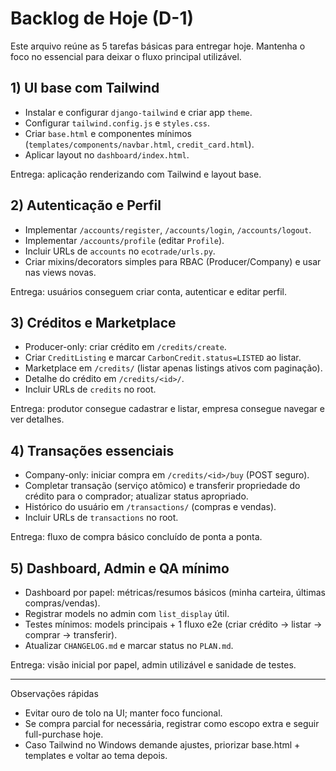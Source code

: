 # Backlog de Hoje (D-1)

Este arquivo reúne as 5 tarefas básicas para entregar hoje. Mantenha o foco no essencial para deixar o fluxo principal utilizável.

## 1) UI base com Tailwind
- Instalar e configurar `django-tailwind` e criar app `theme`.
- Configurar `tailwind.config.js` e `styles.css`.
- Criar `base.html` e componentes mínimos (`templates/components/navbar.html`, `credit_card.html`).
- Aplicar layout no `dashboard/index.html`.

Entrega: aplicação renderizando com Tailwind e layout base.

## 2) Autenticação e Perfil
- Implementar `/accounts/register`, `/accounts/login`, `/accounts/logout`.
- Implementar `/accounts/profile` (editar `Profile`).
- Incluir URLs de `accounts` no `ecotrade/urls.py`.
- Criar mixins/decorators simples para RBAC (Producer/Company) e usar nas views novas.

Entrega: usuários conseguem criar conta, autenticar e editar perfil.

## 3) Créditos e Marketplace
- Producer-only: criar crédito em `/credits/create`.
- Criar `CreditListing` e marcar `CarbonCredit.status=LISTED` ao listar.
- Marketplace em `/credits/` (listar apenas listings ativos com paginação).
- Detalhe do crédito em `/credits/<id>/`.
- Incluir URLs de `credits` no root.

Entrega: produtor consegue cadastrar e listar, empresa consegue navegar e ver detalhes.

## 4) Transações essenciais
- Company-only: iniciar compra em `/credits/<id>/buy` (POST seguro).
- Completar transação (serviço atômico) e transferir propriedade do crédito para o comprador; atualizar status apropriado.
- Histórico do usuário em `/transactions/` (compras e vendas).
- Incluir URLs de `transactions` no root.

Entrega: fluxo de compra básico concluído de ponta a ponta.

## 5) Dashboard, Admin e QA mínimo
- Dashboard por papel: métricas/resumos básicos (minha carteira, últimas compras/vendas).
- Registrar models no admin com `list_display` útil.
- Testes mínimos: models principais + 1 fluxo e2e (criar crédito → listar → comprar → transferir).
- Atualizar `CHANGELOG.md` e marcar status no `PLAN.md`.

Entrega: visão inicial por papel, admin utilizável e sanidade de testes.

---

Observações rápidas
- Evitar ouro de tolo na UI; manter foco funcional.
- Se compra parcial for necessária, registrar como escopo extra e seguir full-purchase hoje.
- Caso Tailwind no Windows demande ajustes, priorizar base.html + templates e voltar ao tema depois.
